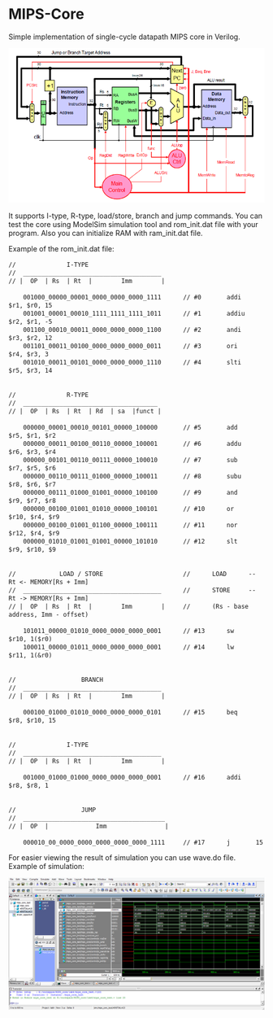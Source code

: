 # MIPS-Core
Simple implementation of single-cycle datapath MIPS core in Verilog.

![MIPS](/images/Single-cycle-MIPS.PNG)

It supports I-type, R-type, load/store, branch and jump commands. You can test the core using ModelSim simulation tool and rom_init.dat file with your program. Also you can initialize RAM with ram_init.dat file.

Example of the rom_init.dat file:

    //              I-TYPE
    //  ______________________________________
    // |  OP  | Rs  | Rt  |        Imm        |

        001000_00000_00001_0000_0000_0000_1111      // #0       addi    $r1, $r0, 15
        001001_00001_00010_1111_1111_1111_1011      // #1       addiu   $r2, $r1, -5
        001100_00010_00011_0000_0000_0000_1100      // #2       andi    $r3, $r2, 12
        001101_00011_00100_0000_0000_0000_0011      // #3       ori     $r4, $r3, 3
        001010_00011_00101_0000_0000_0000_1110      // #4       slti    $r5, $r3, 14


    //              R-TYPE
    //  _____________________________________
    // |  OP  | Rs  | Rt  | Rd  | sa  |funct |

        000000_00001_00010_00101_00000_100000       // #5       add     $r5, $r1, $r2
        000000_00011_00100_00110_00000_100001       // #6       addu    $r6, $r3, $r4
        000000_00101_00110_00111_00000_100010       // #7       sub     $r7, $r5, $r6
        000000_00110_00111_01000_00000_100011       // #8       subu    $r8, $r6, $r7
        000000_00111_01000_01001_00000_100100       // #9       and     $r9, $r7, $r8
        000000_00100_01001_01010_00000_100101       // #10      or      $r10, $r4, $r9
        000000_00100_01001_01100_00000_100111       // #11      nor     $r12, $r4, $r9
        000000_01010_01001_01001_00000_101010       // #12      slt     $r9, $r10, $9


    //            LOAD / STORE                      //      LOAD      --   Rt <- MEMORY[Rs + Imm]
    //  ______________________________________      //      STORE     --   Rt -> MEMORY[Rs + Imm]
    // |  OP  | Rs  | Rt  |        Imm        |     //      (Rs - base address, Imm - offset)

        101011_00000_01010_0000_0000_0000_0001      // #13      sw      $r10, 1($r0)     
        100011_00000_01011_0000_0000_0000_0001      // #14      lw      $r11, 1(&r0)


    //                  BRANCH                              
    //  ______________________________________
    // |  OP  | Rs  | Rt  |        Imm        |

        000100_01000_01010_0000_0000_0000_0101      // #15      beq     $r8, $r10, 15


    //              I-TYPE
    //  ______________________________________
    // |  OP  | Rs  | Rt  |        Imm        |

        001000_01000_01000_0000_0000_0000_0001      // #16      addi    $r8, $r8, 1


    //                  JUMP                              
    //  _______________________________________           
    // |  OP  |             Imm                |       

        000010_00_0000_0000_0000_0000_0000_1111     // #17      j       15


For easier viewing the result of simulation you can use wave.do file. Example of simulation:

![Simulation](/images/Simulation.PNG)
